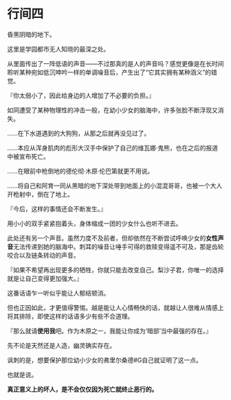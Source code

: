 # 行间四

昏黑阴暗的地下。

这里是学园都市无人知晓的最深之处。


从里面传出了一阵低语的声音——不过那真的是人的声音吗？感觉更像是在长时间聆听某种宛如低沉呻吟一样的单调噪音后，产生出了“它其实拥有某种涵义”的错觉。

『你太弱小了，因此给身边的人增加了不必要的负担。』

如同遭受了某种物理性的冲击一般，在幼小少女的脑海中，许多张脸不断浮现又消失。

……在下水道遇到的大狗狗，从那之后就再没见过了。

……本应从浑身肌肉的彪形大汉手中保护了自己的维瓦娜·鬼熊，也在之后的报道中被宣布死亡。

……在眼前中枪倒地的德伦彻·木原·伦巴第就更不用说。

……将自己和阿育一同从黑暗的地下深处带到地面上的小混混哥哥，也被一个大人开枪射中，倒在了地上。

『今后，这样的事情还会不断发生。』

用小小的双手紧紧抱着头，身体缩成一团的少女什么也听不进去。

此处还有另一个声音。虽然力度不及前者，但却依然在不断尝试呼唤少女的**女性声音**无法传递到她的脑海中。刺耳的噪音让唾手可得的救赎变得遥不可及，那是齿轮咬合以及链条转动的声音。

『如果不希望再出现更多的牺牲，你就只能去改变自己。梨沙子君，你唯一的选择就是让自己变得更加强大。』

这番话语乍一听似乎能让人郁结顿消。

但也正因如此，才更值得警惕。越是能让人心情畅快的话，就越让人很难从情感上将其排除，即使这样的话语多少有些不合道理。



『那么就请**使用我**吧。作为木原之一，我能让你成为‘暗部’当中最强的存在。』 



先不论是天然还是人造，幽灵确实存在。

讽刺的是，想要保护那位幼小少女的弗里尔桑德#G自己就证明了这一点。

也就是说。

**真正意义上的坏人，是不会仅仅因为死亡就终止恶行的。**



